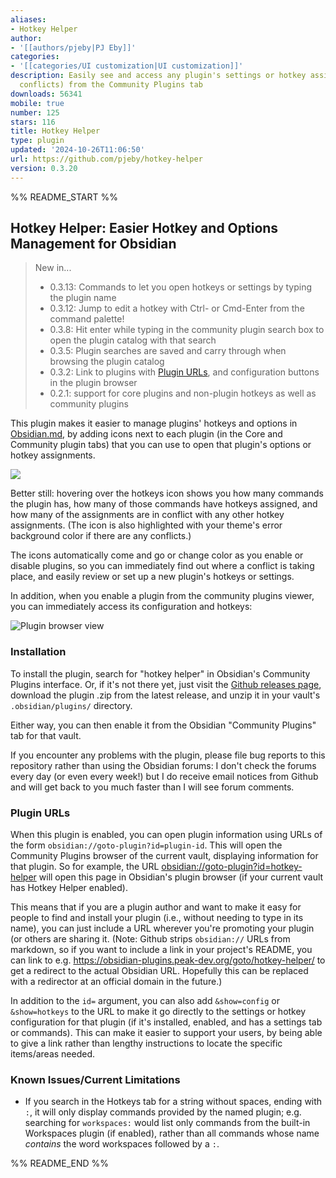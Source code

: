 ```yaml
---
aliases:
- Hotkey Helper
author:
- '[[authors/pjeby|PJ Eby]]'
categories:
- '[[categories/UI customization|UI customization]]'
description: Easily see and access any plugin's settings or hotkey assignments (and
  conflicts) from the Community Plugins tab
downloads: 56341
mobile: true
number: 125
stars: 116
title: Hotkey Helper
type: plugin
updated: '2024-10-26T11:06:50'
url: https://github.com/pjeby/hotkey-helper
version: 0.3.20
---
```


%% README_START %%

## Hotkey Helper: Easier Hotkey and Options Management for Obsidian

> New in...
>
> * 0.3.13: Commands to let you open hotkeys or settings by typing the plugin name
> * 0.3.12: Jump to edit a hotkey with Ctrl- or Cmd-Enter from the command palette!
> * 0.3.8: Hit enter while typing in the community plugin search box to open the plugin catalog with that search
> * 0.3.5: Plugin searches are saved and carry through when browsing the plugin catalog
> * 0.3.2: Link to plugins with [Plugin URLs](#plugin-urls), and configuration buttons in the plugin browser
> * 0.2.1: support for core plugins and non-plugin hotkeys as well as community plugins

This plugin makes it easier to manage plugins' hotkeys and options in [Obsidian.md](https://obsidian.md), by adding icons next to each plugin (in the Core and Community plugin tabs) that you can use to open that plugin's options or hotkey assignments.

![](https://raw.githubusercontent.com/pjeby/hotkey-helper/master/hotkey-helper.gif)

Better still: hovering over the hotkeys icon shows you how many commands the plugin has, how many of those commands have hotkeys assigned, and how many of the assignments are in conflict with any other hotkey assignments.  (The icon is also highlighted with your theme's error background color if there are any conflicts.)

The icons automatically come and go or change color as you enable or disable plugins, so you can immediately find out where a conflict is taking place, and easily review or set up a new plugin's hotkeys or settings.

In addition, when you enable a plugin from the community plugins viewer, you can immediately access its configuration and hotkeys:

![Plugin browser view](https://raw.githubusercontent.com/pjeby/hotkey-helper/master/plugin-browser.png)

### Installation

To install the plugin, search for "hotkey helper" in Obsidian's Community Plugins interface.  Or, if it's not there yet, just visit the [Github releases page](https://github.com/pjeby/hotkey-helper/releases), download the plugin .zip from the latest release, and unzip it in your vault's `.obsidian/plugins/` directory.

Either way, you can then enable it from the Obsidian "Community Plugins" tab for that vault.

If you encounter any problems with the plugin, please file bug reports to this repository rather than using the Obsidian forums: I don't check the forums every day (or even every week!) but I do receive email notices from Github and will get back to you much faster than I will see forum comments.

### Plugin URLs

When this plugin is enabled, you can open plugin information using URLs of the form `obsidian://goto-plugin?id=plugin-id`.  This will open the Community Plugins browser of the current vault, displaying information for that plugin.  So for example, the URL <obsidian://goto-plugin?id=hotkey-helper> will open this page in Obsidian's plugin browser (if your current vault has Hotkey Helper enabled).

This means that if you are a plugin author and want to make it easy for people to find and install your plugin (i.e., without needing to type in its name), you can just include a URL wherever you're promoting your plugin (or others are sharing it.  (Note: Github strips `obsidian://` URLs from markdown, so if you want to include a link in your project's README, you can link to e.g. https://obsidian-plugins.peak-dev.org/goto/hotkey-helper/ to get a redirect to the actual Obsidian URL.  Hopefully this can be replaced with a redirector at an official domain in the future.)

In addition to the `id=` argument, you can also add `&show=config` or `&show=hotkeys` to the URL to make it go directly to the settings or hotkey configuration for that plugin (if it's installed, enabled, and has a settings tab or commands).  This can make it easier to support your users, by being able to give a link rather than lengthy instructions to locate the specific items/areas needed.

### Known Issues/Current Limitations

* If you search in the Hotkeys tab for a string without spaces, ending with `:`, it will only display commands provided by the named plugin; e.g. searching for `workspaces:` would list only commands from the built-in Workspaces plugin (if enabled), rather than all commands whose name *contains* the word workspaces followed by a `:`.


%% README_END %%